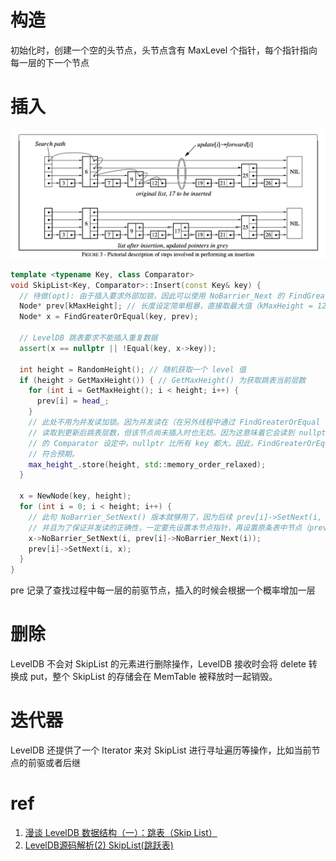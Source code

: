 # 构造

初始化时，创建一个空的头节点，头节点含有 MaxLevel 个指针，每个指针指向每一层的下一个节点

# 插入

![](./img/skiplistinsert.png)


```cpp
template <typename Key, class Comparator>
void SkipList<Key, Comparator>::Insert(const Key& key) {
  // 待做(opt): 由于插入要求外部加锁，因此可以使用 NoBarrier_Next 的 FindGreaterOrEqual 以提高性能
  Node* prev[kMaxHeight]; // 长度设定简单粗暴，直接取最大值（kMaxHeight = 12）肯定没错。
  Node* x = FindGreaterOrEqual(key, prev);

  // LevelDB 跳表要求不能插入重复数据
  assert(x == nullptr || !Equal(key, x->key));

  int height = RandomHeight(); // 随机获取一个 level 值
  if (height > GetMaxHeight()) { // GetMaxHeight() 为获取跳表当前层数
    for (int i = GetMaxHeight(); i < height; i++) {
      prev[i] = head_;
    }
    // 此处不用为并发读加锁。因为并发读在（在另外线程中通过 FindGreaterOrEqual 中的 GetMaxHeight）
    // 读取到更新后跳表层数，但该节点尚未插入时也无妨。因为这意味着它会读到 nullptr，而在 LevelDB
    // 的 Comparator 设定中，nullptr 比所有 key 都大。因此，FindGreaterOrEqual 会继续往下找，
    // 符合预期。
    max_height_.store(height, std::memory_order_relaxed);
  }

  x = NewNode(key, height);
  for (int i = 0; i < height; i++) {
    // 此句 NoBarrier_SetNext() 版本就够用了，因为后续 prev[i]->SetNext(i, x) 语句会进行强制同步。
    // 并且为了保证并发读的正确性，一定要先设置本节点指针，再设置原条表中节点（prev）指针
    x->NoBarrier_SetNext(i, prev[i]->NoBarrier_Next(i));
    prev[i]->SetNext(i, x);
  }
}
```

pre 记录了查找过程中每一层的前驱节点，插入的时候会根据一个概率增加一层

# 删除

LevelDB 不会对 SkipList 的元素进行删除操作，LevelDB 接收时会将 delete 转换成 put，整个 SkipList 的存储会在 MemTable 被释放时一起销毁。

# 迭代器

LevelDB 还提供了一个 Iterator 来对 SkipList 进行寻址遍历等操作，比如当前节点的前驱或者后继

# ref

1. [漫谈 LevelDB 数据结构（一）：跳表（Skip List）](https://www.qtmuniao.com/2020/07/03/leveldb-data-structures-skip-list/)
2. [LevelDB源码解析(2) SkipList(跳跃表)](https://www.huliujia.com/blog/bcd8d4d2415144bf21c2e3fc695cf55510653264/)